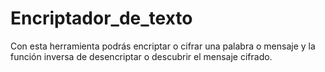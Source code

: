 # Encriptador_de_texto
Con esta herramienta podrás encriptar o cifrar una palabra o mensaje y la función inversa de desencriptar o descubrir el mensaje cifrado.
